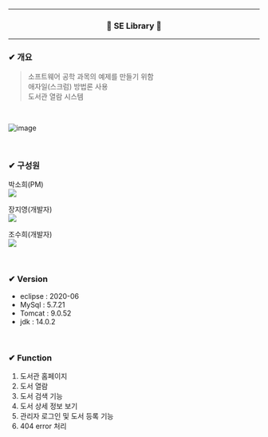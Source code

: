 <hr/>  

<h3 align="center">🚀 SE Library 🚀</h3>  
<hr/>  

### ✔ 개요
> 소프트웨어 공학 과목의 예제를 만들기 위함  
> 애자일(스크럼) 방법론 사용  
> 도서관 열람 시스템  

<br/>  

![image](https://user-images.githubusercontent.com/69746967/161719718-aa224022-93f1-40c0-9393-9d48c2f74afc.png)

<br/>  

### ✔ 구성원
박소희(PM)  
<a href= "https://github.com/soso-p"><img src="https://img.shields.io/badge/GitHub-181717?style=flat-square&logo=GitHub&logoColor=white"/></a>  

장지영(개발자)  
<a href= "https://github.com/gzero-99"><img src="https://img.shields.io/badge/GitHub-181717?style=flat-square&logo=GitHub&logoColor=white"/></a>  

조수희(개발자)  
<a href= "https://github.com/josuhee"><img src="https://img.shields.io/badge/GitHub-181717?style=flat-square&logo=GitHub&logoColor=white"/></a>  

<br/>  

### ✔ Version
- eclipse : 2020-06
- MySql : 5.7.21
- Tomcat : 9.0.52
- jdk : 14.0.2

<br/>  


### ✔ Function
1. 도서관 홈페이지
2. 도서 열람
3. 도서 검색 기능
4. 도서 상세 정보 보기
5. 관리자 로그인 및 도서 등록 기능
6. 404 error 처리

<br/>  



